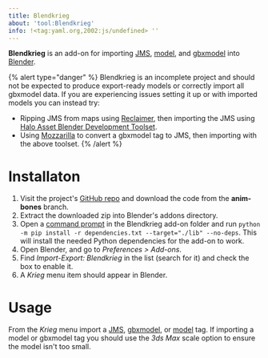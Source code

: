 ```yaml
---
title: Blendkrieg
about: 'tool:Blendkrieg'
info: !<tag:yaml.org,2002:js/undefined> ''
---
```

**Blendkrieg** is an add-on for importing [JMS](~), [model](~), and [gbxmodel](~) into [Blender](~).

{% alert type="danger" %}
Blendkrieg is an incomplete project and should not be expected to produce export-ready models or correctly import all gbxmodel data. If you are experiencing issues setting it up or with imported models you can instead try:

* Ripping JMS from maps using [Reclaimer](~), then importing the JMS using [Halo Asset Blender Development Toolset](~halo-asset-blender-development-toolset).
* Using [Mozzarilla](~) to convert a gbxmodel tag to JMS, then importing with the above toolset.
{% /alert %}

# Installaton
1. Visit the project's [GitHub repo](https://github.com/Sigmmma/Blendkrieg/tree/anim-bones) and download the code from the **anim-bones** branch.
2. Extract the downloaded zip into Blender's addons directory.
3. Open a [command prompt](~command-line) in the Blendkrieg add-on folder and run `python -m pip install -r dependencies.txt --target="./lib" --no-deps`. This will install the needed Python dependencies for the add-on to work.
4. Open Blender, and go to _Preferences > Add-ons_.
5. Find _Import-Export: Blendkrieg_ in the list (search for it) and check the box to enable it.
6. A _Krieg_ menu item should appear in Blender.

# Usage
From the _Krieg_ menu import a [JMS](~), [gbxmodel](~), or [model](~) tag. If importing a model or gbxmodel tag you should use the _3ds Max_ scale option to ensure the model isn't too small.
